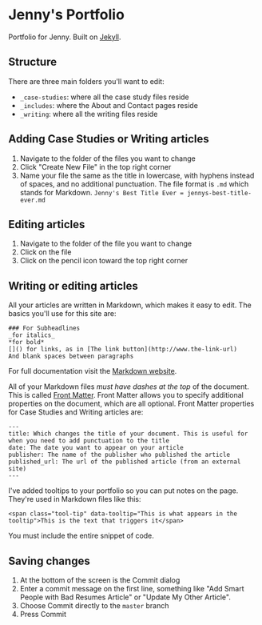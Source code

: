 # Jenny's Portfolio
Portfolio for Jenny. Built on [Jekyll](https://jekyllrb.com).

## Structure
There are three main folders you'll want to edit:
- `_case-studies`: where all the case study files reside
- `_includes`: where the About and Contact pages reside
- `_writing`: where all the writing files reside

## Adding Case Studies or Writing articles
1. Navigate to the folder of the files you want to change
1. Click "Create New File" in the top right corner
1. Name your file the same as the title in lowercase, with hyphens instead of spaces, and no additional punctuation. The file format is `.md` which stands for Markdown. `Jenny's Best Title Ever = jennys-best-title-ever.md`

## Editing articles
1. Navigate to the folder of the file you want to change
1. Click on the file
1. Click on the pencil icon toward the top right corner

## Writing or editing articles
All your articles are written in Markdown, which makes it easy to edit. The basics you'll use for this site are:
```
### For Subheadlines
_for italics_
*for bold*
[]() for links, as in [The link button](http://www.the-link-url)
And blank spaces between paragraphs
```
For full documentation visit the [Markdown website](https://daringfireball.net/projects/markdown/basics).

All of your Markdown files *must have dashes at the top* of the document. This is called [Front Matter](https://jekyllrb.com/docs/frontmatter/). Front Matter allows you to specify additional properties on the document, which are all optional. Front Matter properties for Case Studies and Writing articles are:
```
---
title: Which changes the title of your document. This is useful for when you need to add punctuation to the title
date: The date you want to appear on your article
publisher: The name of the publisher who published the article
published_url: The url of the published article (from an external site)
---
```

I've added tooltips to your portfolio so you can put notes on the page. They're used in Markdown files like this:
```
<span class="tool-tip" data-tooltip="This is what appears in the tooltip">This is the text that triggers it</span>
```

You must include the entire snippet of code.

## Saving changes
1. At the bottom of the screen is the Commit dialog
1. Enter a commit message on the first line, something like "Add Smart People with Bad Resumes Article" or "Update My Other Article".
1. Choose Commit directly to the `master` branch
1. Press Commit
